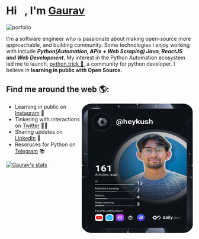 # Hi <img src="https://github.com/TheDudeThatCode/TheDudeThatCode/blob/master/Assets/Hi.gif" width="14px" height="30px">, I'm [Gaurav](https://www.instagram.com/ravvkush) <img src="https://github.com/TheDudeThatCode/TheDudeThatCode/blob/master/Assets/Developer.gif" width="14px" height="30px">

![porfolio](https://github.com/heykush/heykush/blob/master/Copy%20of%20Untitled.png?raw=true)

I'm a software engineer who is passionate about making open-source more approachable, and building community. Some technologies I enjoy working with include <strong>_Python(Automation, APIs + Web Scraping) Java, ReactJS and Web Development_.</strong> My interest in the Python Automation ecosystem led me to launch, <a href="https://www.instagram.com/python.trick/">python.trick 🌟</a>, a community for python developer. I believe in **learning in public with Open Source.** 

## Find me around the web 🌎: 
<a href="https://app.daily.dev/DailyDevTips"><img src="https://github.com/heykush/heykush/blob/master/devcard.svg" width="300" height="350" align="right" alt="Gaurav kushwaha's Dev Card"/></a>
- Learning in public on <a href="https://www.instagram.com/python.trick">Instagram</a> 🧠
- Tinkering with interactions on <a href="https://twitter.com/ravvkush"> Twitter</a> 🐱‍🏍
- Sharing updates on <a href="https://www.linkedin.com/in/gaurav-kushwaha-1a776919b/">LinkedIn</a> 💼
- Resoruces for Python on <a href="https://t.me/pythoncookie">Telegram</a> 📚

[![Gaurav's stats](https://github-readme-stats.vercel.app/api?username=heykush)](https://github.com/heykush/github-readme-stats)
